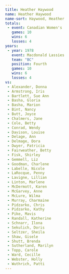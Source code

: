 ```yaml
---
title: Heather Haywood
name: Heather Haywood
name-sort: Haywood, Heather
totals:
 - event: Canadian Women's
   games: 10
   wins: 6
   losses: 4
years:
 - year: 1978
   event: Macdonald Lassies
   team: "BC"
   position: Fourth
   games: 10
   wins: 6
   losses: 4
vs:
 - Alexander, Donna
 - Armstrong, Iris
 - Bartlett, Sue Ann
 - Basha, Gloria
 - Basha, Marion
 - Bint, Nancy
 - Butt, Joyce
 - Chalmers, Jane
 - Cole, Betty
 - Conrad, Wendy
 - Davison, Louise
 - Delage, Ann
 - Delmage, Dora
 - Dwyer, Patricia
 - Fairweather, Betty
 - Fisk, Shirley
 - Gemmell, Liz
 - Goodman, Charlene
 - Labelle, Nicole
 - LaRocque, Penny
 - Lavigne, Lillian
 - Linton, Marlene
 - McDermott, Karen
 - McGarvey, Anne
 - McLure, Wilma
 - Murray, Charmaine
 - Pidzarko, Chris
 - Pidzarko, Kathy
 - Pike, Mavis
 - Randall, Katherine
 - Schnarr, Ilona
 - Sekulich, Doris
 - Seltzer, Sheila
 - Shaw, Gisele
 - Shutt, Brenda
 - Sutherland, Marilyn
 - Topp, Carole
 - Ward, Cecille
 - Webster, Holly
 - Wuthrich, Patti
---
```

